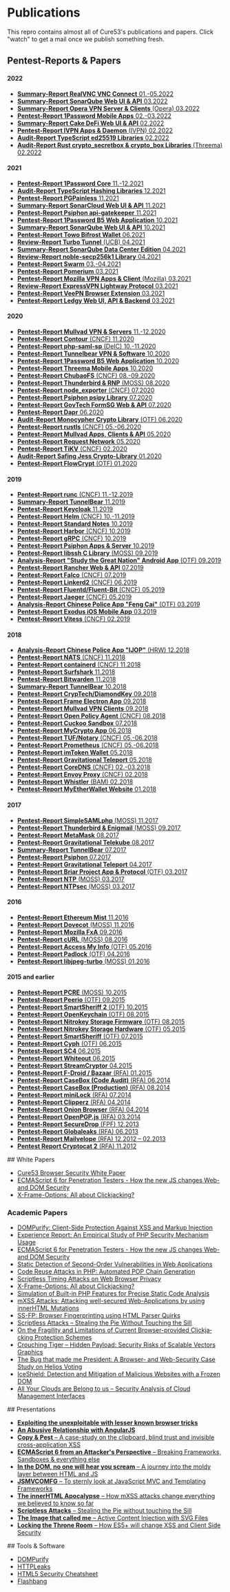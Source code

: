 Publications
============

This repro contains almost all of Cure53's publications and papers. 
Click "watch" to get a mail once we publish something fresh.

## Pentest-Reports & Papers

<h4 id="publications-2022">2022</h4>
                <ul>
                    <li><a href="/cure53/Publications/blob/master/analysis-report_bxaq.pdfsummary-report_realvnc-connect.pdf"><strong>Summary-Report RealVNC VNC Connect</strong> 01.-05.2022</a>
                    <li><a href="/cure53/Publications/blob/master/analysis-report_bxaq.pdfsummary-report_sonarqube-2022_1.pdf"><strong>Summary-Report SonarQube Web UI & API</strong> 03.2022</a>
                    <li><a href="/cure53/Publications/blob/master/analysis-report_bxaq.pdfsummary-report_opera-vpn.pdf"><strong>Summary-Report Opera VPN Server & Clients</strong> (Opera) 03.2022</a></li>
                    <li><a href="/cure53/Publications/blob/master/analysis-report_bxaq.pdfpentest-report_1password-mobile.pdf"><strong>Pentest-Report 1Password Mobile Apps</strong> 02.-03.2022</a></li>
                    <li><a href="/cure53/Publications/blob/master/analysis-report_bxaq.pdfsummary-report_cake-defi.pdf"><strong>Summary-Report Cake DeFi Web UI & API</strong> 02.2022</li>
                    <li><a href="/cure53/Publications/blob/master/analysis-report_bxaq.pdfpentest-report_IVPN_2022.pdf"><strong>Pentest-Report IVPN Apps & Daemon</strong> (IVPN) 02.2022</a></li>
                    <li><a href="/cure53/Publications/blob/master/analysis-report_bxaq.pdfpentest-report_ed25519.pdf"><strong>Audit-Report TypeScript ed25519 Libraries</strong> 02.2022</a></li>
                    <li><a href="/cure53/Publications/blob/master/analysis-report_bxaq.pdfpentest-report_rust-libs_2022.pdf"><strong>Audit-Report Rust crypto_secretbox & crypto_box Libraries</strong> (Threema) 02.2022</a></li>
                </ul>
                <h4 id="publications-2021">2021</h4>                
                <ul>
                    <li><a href="/cure53/Publications/blob/master/analysis-report_bxaq.pdfpentest-report_1password-core-2021.pdf"><strong>Pentest-Report 1Password Core</strong> 11.-12.2021</a></li>
                    <li><a href="/cure53/Publications/blob/master/analysis-report_bxaq.pdfpentest-report_hashing-libs.pdf"><strong>Audit-Report TypeScript Hashing Libraries</strong> 12.2021</a>
                    <li><a href="/cure53/Publications/blob/master/analysis-report_bxaq.pdfpentest-report_pgpainless.pdf"><strong>Pentest-Report PGPainless</strong> 11.2021</a>
                    <li><a href="/cure53/Publications/blob/master/analysis-report_bxaq.pdfsummary-report_sonarcloud-2021.pdf"><strong>Summary-Report SonarCloud Web UI & API</strong> 11.2021</a>
                    <li><a href="/cure53/Publications/blob/master/analysis-report_bxaq.pdfpentest-report_psiphon_3.pdf"><strong>Pentest-Report Psiphon api-gatekeeper</strong> 11.2021</a>
                    <li><a href="/cure53/Publications/blob/master/analysis-report_bxaq.pdfpentest-report_1password-b5-2021.pdf"><strong>Pentest-Report 1Password B5 Web Application</strong> 10.2021</a></li>
                    <li><a href="/cure53/Publications/blob/master/analysis-report_bxaq.pdfsummary-report_sonarqube-2021_2.pdf"><strong>Summary-Report SonarQube Web UI & API</strong> 10.2021</a>
                    <li><a href="/cure53/Publications/blob/master/analysis-report_bxaq.pdfpentest-report_bifrost-wallet.pdf"><strong>Pentest-Report Towo Bifrost Wallet</strong> 06.2021</a></li>
                    <li><a href="/cure53/Publications/blob/master/analysis-report_bxaq.pdfpentest-report_turbotunnel.pdf"><strong>Review-Report Turbo Tunnel</strong> (UCB) 04.2021</a></li>
                    <li><a href="/cure53/Publications/blob/master/analysis-report_bxaq.pdfsummary-report_sonarqube-2021.pdf"><strong>Summary-Report SonarQube Data Center Edition</strong> 04.2021</a>
                    <li><a href="/cure53/Publications/blob/master/analysis-report_bxaq.pdfpentest-report_noble-lib.pdf"><strong>Review-Report noble-secp256k1 Library</strong> 04.2021</a></li>
                    <li><a href="/cure53/Publications/blob/master/analysis-report_bxaq.pdfpentest-report_swarm.pdf"><strong>Pentest-Report Swarm</strong> 03.-04.2021</a></li>
                    <li><a href="/cure53/Publications/blob/master/analysis-report_bxaq.pdfpentest-report_pomerium.pdf"><strong>Pentest-Report Pomerium</strong> 03.2021</a></li>
                    <li><a href="/cure53/Publications/blob/master/analysis-report_bxaq.pdfpentest-report_mozilla-vpn.pdf"><strong>Pentest-Report Mozilla VPN Apps & Client</strong> (Mozilla) 03.2021</a></li>
                    <li><a href="/cure53/Publications/blob/master/analysis-report_bxaq.pdfpentest-report_lightway.pdf"><strong>Review-Report ExpressVPN Lightway Protocol</strong> 03.2021</a></li>
                    <li><a href="/cure53/Publications/blob/master/analysis-report_bxaq.pdfpentest-report_veepn.pdf"><strong>Pentest-Report VeePN Browser Extension</strong> 03.2021</a></li>                    
                    <li><a href="/cure53/Publications/blob/master/analysis-report_bxaq.pdfpentest-report_ledgy.pdf"><strong>Pentest-Report Ledgy Web UI, API & Backend</strong> 03.2021</a></li>                    
                </ul>
                <h4 id="publications-2020">2020</h4>
                <ul>
                    <li><a href="/cure53/Publications/blob/master/analysis-report_bxaq.pdfpentest-report_mullvad_2021_v1.pdf"><strong>Pentest-Report Mullvad VPN & Servers</strong> 11.-12.2020</a></li>
                    <li><a href="/cure53/Publications/blob/master/analysis-report_bxaq.pdfpentest-report_contour.pdf"><strong>Pentest-Report Contour</strong> (CNCF) 11.2020</a></li>
                    <li><a href="/cure53/Publications/blob/master/analysis-report_bxaq.pdfpentest-report_php-saml-sp.pdf"><strong>Pentest-Report php-saml-sp</strong> (DeIC) 10.-11.2020</a></li>
                    <li><a href="/cure53/Publications/blob/master/analysis-report_bxaq.pdfpentest-report_tunnelbear_2020.pdf"><strong>Pentest-Report Tunnelbear VPN & Software</strong> 10.2020</a>                    
                    <li><a href="/cure53/Publications/blob/master/analysis-report_bxaq.pdfpentest-report_1password-b5.pdf"><strong>Pentest-Report 1Password B5 Web Application</strong> 10.2020</a></li>
                    <li><a href="/cure53/Publications/blob/master/analysis-report_bxaq.pdfpentest-report_threema.pdf"><strong>Pentest-Report Threema Mobile Apps</strong> 10.2020</a></li>
                    <li><a href="/cure53/Publications/blob/master/analysis-report_bxaq.pdfpentest-report_chubaofs.pdf"><strong>Pentest-Report ChubaoFS</strong> (CNCF) 08.-09.2020</a></li>
                    <li><a href="/cure53/Publications/blob/master/analysis-report_bxaq.pdfpentest-report_rnp.pdf"><strong>Pentest-Report Thunderbird & RNP</strong> (MOSS) 08.2020</a></li>
                    <li><a href="/cure53/Publications/blob/master/analysis-report_bxaq.pdfpentest-report_nodeexporter.pdf"><strong>Pentest-Report node_exporter</strong> (CNCF) 07.2020</a></li>
                    <li><a href="/cure53/Publications/blob/master/analysis-report_bxaq.pdfpentest-report_psipy.pdf"><strong>Pentest-Report Psiphon psipy Library</strong> 07.2020</a></li>
                    <li><a href="/cure53/Publications/blob/master/analysis-report_bxaq.pdfpentest-report_formsg.pdf"><strong>Pentest-Report GovTech FormSG Web & API</strong> 07.2020</a></li>
                    <li><a href="/cure53/Publications/blob/master/analysis-report_bxaq.pdfpentest-report_dapr.pdf"><strong>Pentest-Report Dapr</strong> 06.2020</a></li>
                	<li><a href="/cure53/Publications/blob/master/analysis-report_bxaq.pdfpentest-report_monocypher.pdf"><strong>Audit-Report Monocypher Crypto Library</strong> (OTF) 06.2020</a></li>
                    <li><a href="/cure53/Publications/blob/master/analysis-report_bxaq.pdfpentest-report_rustls.pdf"><strong>Pentest-Report rustls</strong> (CNCF) 05.-06.2020</a></li>
                    <li><a href="/cure53/Publications/blob/master/analysis-report_bxaq.pdfpentest-report_mullvad_2020_v2.pdf"><strong>Pentest-Report Mullvad Apps, Clients & API</strong> 05.2020</a></li>
                    <li><a href="/cure53/Publications/blob/master/analysis-report_bxaq.pdfpentest-report_request.pdf"><strong>Pentest-Report Request Network</strong> 05.2020</a></li>
                    <li><a href="/cure53/Publications/blob/master/analysis-report_bxaq.pdfpentest-report_tikv.pdf"><strong>Pentest-Report TiKV</strong> (CNCF) 02.2020</a></li>
		            <li><a href="/cure53/Publications/blob/master/analysis-report_bxaq.pdfpentest-report_safing-jess.pdf"><strong>Audit-Report Safing Jess Crypto-Library</strong> 01.2020</a></li>
                    <li><a href="/cure53/Publications/blob/master/analysis-report_bxaq.pdfpentest-report_flowcrypt.pdf"><strong>Pentest-Report FlowCrypt</strong> (OTF) 01.2020</a></li>
                </ul>
                <h4 id="publications-2019">2019</h4>
                <ul>
                    <li><a href="/cure53/Publications/blob/master/analysis-report_bxaq.pdfpentest-report_runc.pdf"><strong>Pentest-Report runc</strong> (CNCF) 11.-12.2019</a></li>
                    <li><a href="/cure53/Publications/blob/master/analysis-report_bxaq.pdfsummary-report_tunnelbear_2019.pdf"><strong>Summary-Report TunnelBear</strong> 11.2019</a></li>
                    <li><a href="/cure53/Publications/blob/master/analysis-report_bxaq.pdfpentest-report_keycloak.pdf"><strong>Pentest-Report Keycloak</strong> 11.2019</a></li>
                    <li><a href="/cure53/Publications/blob/master/analysis-report_bxaq.pdfpentest-report_helm.pdf"><strong>Pentest-Report Helm</strong> (CNCF) 10.-11.2019</a></li>
                    <li><a href="/cure53/Publications/blob/master/analysis-report_bxaq.pdfpentest-report_standardnotes.pdf"><strong>Pentest-Report Standard Notes</strong> 10.2019</a></li>
                    <li><a href="/cure53/Publications/blob/master/analysis-report_bxaq.pdfpentest-report_harbor.pdf"><strong>Pentest-Report Harbor</strong> (CNCF) 10.2019</a></li>
                    <li><a href="/cure53/Publications/blob/master/analysis-report_bxaq.pdfpentest-report_grpc.pdf"><strong>Pentest-Report gRPC</strong> (CNCF) 10.2019</a></li>
                    <li><a href="/cure53/Publications/blob/master/analysis-report_bxaq.pdfpentest-report_psiphon_2.pdf"><strong>Pentest-Report Psiphon Apps & Server</strong> 10.2019</a></li>
		            <li><a href="/cure53/Publications/blob/master/analysis-report_bxaq.pdfpentest-report_libssh.pdf"><strong>Pentest-Report libssh C Library</strong> (MOSS) 09.2019</a></li>
		            <li><a href="/cure53/Publications/blob/master/analysis-report_bxaq.pdfanalysis-report_sgn.pdf"><strong>Analysis-Report "Study the Great Nation" Android App</strong> (OTF) 09.2019</a></li>
                    <li><a href="/cure53/Publications/blob/master/analysis-report_bxaq.pdfpentest-report_rancher.pdf"><strong>Pentest-Report Rancher Web & API</strong> 07.2019</a></li>
                    <li><a href="/cure53/Publications/blob/master/analysis-report_bxaq.pdfpentest-report_falco.pdf"><strong>Pentest-Report Falco</strong> (CNCF) 07.2019</a></li>
                    <li><a href="/cure53/Publications/blob/master/analysis-report_bxaq.pdfpentest-report_linkerd2.pdf"><strong>Pentest-Report Linkerd2</strong> (CNCF) 06.2019</a></li>
                    <li><a href="/cure53/Publications/blob/master/analysis-report_bxaq.pdfpentest-report_fluent.pdf"><strong>Pentest-Report Fluentd/Fluent-Bit</strong> (CNCF) 05.2019</a></li>
                    <li><a href="/cure53/Publications/blob/master/analysis-report_bxaq.pdfpentest-report_jaeger.pdf"><strong>Pentest-Report Jaeger</strong> (CNCF) 05.2019</a></li>
                    <li><a href="/cure53/Publications/blob/master/analysis-report_bxaq.pdfanalysis-report_fng.pdf"><strong>Analysis-Report Chinese Police App "Feng Cai"</strong> (OTF) 03.2019</a></li>
                    <li><a href="/cure53/Publications/blob/master/analysis-report_bxaq.pdfpentest-report_exodus.pdf"><strong>Pentest-Report Exodus iOS Mobile App</strong> 03.2019</a></li>
                    <li><a href="/cure53/Publications/blob/master/analysis-report_bxaq.pdfpentest-report_vitess.pdf"><strong>Pentest-Report Vitess</strong> (CNCF) 02.2019</a></li>
                </ul>
                <h4 id="publications-2018">2018</h4>
                <ul>
                    <li><a href="/cure53/Publications/blob/master/analysis-report_bxaq.pdfanalysis-report_ijop.pdf"><strong>Analysis-Report Chinese Police App "IJOP"</strong> (HRW) 12.2018</a></li>
                    <li><a href="/cure53/Publications/blob/master/analysis-report_bxaq.pdfpentest-report_nats.pdf"><strong>Pentest-Report NATS</strong> (CNCF) 11.2018</a></li>
                    <li><a href="/cure53/Publications/blob/master/analysis-report_bxaq.pdfpentest-report_containerd.pdf"><strong>Pentest-Report containerd</strong> (CNCF) 11.2018</a></li>
		            <li><a href="/cure53/Publications/blob/master/analysis-report_bxaq.pdfpentest-report_surfshark.pdf"><strong>Pentest-Report Surfshark</strong> 11.2018</a></li>
                    <li><a href="/cure53/Publications/blob/master/analysis-report_bxaq.pdfpentest-report_bitwarden.pdf"><strong>Pentest-Report Bitwarden</strong> 11.2018</a></li>
                    <li><a href="/cure53/Publications/blob/master/analysis-report_bxaq.pdfsummary-report_tunnelbear_2018.pdf"><strong>Summary-Report TunnelBear</strong> 10.2018</a></li>
		            <li><a href="/cure53/Publications/blob/master/analysis-report_bxaq.pdfpentest-report_cryptech.pdf"><strong>Pentest-Report CrypTech/DiamondKey</strong> 09.2018</a></li>
                    <li><a href="/cure53/Publications/blob/master/analysis-report_bxaq.pdfpentest-report_frame.pdf"><strong>Pentest-Report Frame Electron App</strong> 09.2018</a></li>
                    <li><a href="/cure53/Publications/blob/master/analysis-report_bxaq.pdfpentest-report_mullvad_v2.pdf"><strong>Pentest-Report Mullvad VPN Clients</strong> 09.2018</a></li>
                    <li><a href="/cure53/Publications/blob/master/analysis-report_bxaq.pdfpentest-report_opa.pdf"><strong>Pentest-Report Open Policy Agent</strong> (CNCF) 08.2018</a></li>
                    <li><a href="/cure53/Publications/blob/master/analysis-report_bxaq.pdfpentest-report_cuckoo.pdf"><strong>Pentest-Report Cuckoo Sandbox</strong> 07.2018</a></li>
                    <li><a href="/cure53/Publications/blob/master/analysis-report_bxaq.pdfpentest-report_mycrypto.pdf"><strong>Pentest-Report MyCrypto App</strong> 06.2018</a></li>
                    <li><a href="/cure53/Publications/blob/master/analysis-report_bxaq.pdfpentest-report_tuf.pdf"><strong>Pentest-Report TUF/Notary</strong> (CNCF) 05.-06.2018</a></li>
                    <li><a href="/cure53/Publications/blob/master/analysis-report_bxaq.pdfpentest-report_prometheus.pdf"><strong>Pentest-Report Prometheus</strong> (CNCF) 05.-06.2018</a></li>
                    <li><a href="/cure53/Publications/blob/master/analysis-report_bxaq.pdfpentest-report_imtoken.pdf"><strong>Pentest-Report imToken Wallet</strong> 05.2018</a></li>
                    <li><a href="/cure53/Publications/blob/master/analysis-report_bxaq.pdfpentest-report_teleport_2.pdf"><strong>Pentest-Report Gravitational Teleport</strong> 05.2018</a></li>
        	        <li><a href="/cure53/Publications/blob/master/analysis-report_bxaq.pdfpentest-report_coredns.pdf"><strong>Pentest-Report CoreDNS</strong> (CNCF) 02.-03.2018</a></li>
		            <li><a href="/cure53/Publications/blob/master/analysis-report_bxaq.pdfpentest-report_envoy.pdf"><strong>Pentest-Report Envoy Proxy</strong> (CNCF) 02.2018</a></li>
		            <li><a href="/cure53/Publications/blob/master/analysis-report_bxaq.pdfpentest-report_whistler.pdf"><strong>Pentest-Report Whistler</strong> (BAM) 02.2018</a></li>
                    <li><a href="/cure53/Publications/blob/master/analysis-report_bxaq.pdfpentest-report_mew.pdf"><strong>Pentest-Report MyEtherWallet Website</strong> 01.2018</a></li>
                </ul>
                <h4 id="publications-2017">2017</h4>
                <ul>
	                <li><a href="/cure53/Publications/blob/master/analysis-report_bxaq.pdfpentest-report_simplesamlphp.pdf"><strong>Pentest-Report SimpleSAMLphp</strong> (MOSS) 11.2017</a></li>
	                <li><a href="/cure53/Publications/blob/master/analysis-report_bxaq.pdfpentest-report_thunderbird-enigmail.pdf"><strong>Pentest-Report Thunderbird & Enigmail</strong> (MOSS) 09.2017</a></li>
               	    <li><a href="/cure53/Publications/blob/master/analysis-report_bxaq.pdfpentest-report_metamask.pdf"><strong>Pentest-Report MetaMask</strong> 08.2017</a></li>
    	            <li><a href="/cure53/Publications/blob/master/analysis-report_bxaq.pdfpentest-report_telekube.pdf"><strong>Pentest-Report Gravitational Telekube</strong> 08.2017</a></li>
                    <li><a href="/cure53/Publications/blob/master/analysis-report_bxaq.pdfsummary-report_tunnelbear.pdf"><strong>Summary-Report TunnelBear</strong> 07.2017</a></li>
	                <li><a href="/cure53/Publications/blob/master/analysis-report_bxaq.pdfpentest-report_psiphon.pdf"><strong>Pentest-Report Psiphon</strong> 07.2017</a></li>
    	    	    <li><a href="/cure53/Publications/blob/master/analysis-report_bxaq.pdfpentest-report_teleport.pdf"><strong>Pentest-Report Gravitational Teleport</strong> 04.2017</a></li>
	                <li><a href="/cure53/Publications/blob/master/analysis-report_bxaq.pdfpentest-report_briar.pdf"><strong>Pentest-Report Briar Project App & Protocol</strong> (OTF) 03.2017</a></li>
                    <li><a href="/cure53/Publications/blob/master/analysis-report_bxaq.pdfpentest-report_ntp.pdf"><strong>Pentest-Report NTP</strong> (MOSS) 03.2017</a></li>
                    <li><a href="/cure53/Publications/blob/master/analysis-report_bxaq.pdfpentest-report_ntpsec.pdf"><strong>Pentest-Report NTPsec</strong> (MOSS) 03.2017</a></li>
                </ul>
                <h4 id="publications-2016">2016</h4>
                <ul>
                    <li><a href="/cure53/Publications/blob/master/analysis-report_bxaq.pdfpentest-report_mist.pdf"><strong>Pentest-Report Ethereum Mist</strong> 11.2016</a></li>
                    <li><a href="/cure53/Publications/blob/master/analysis-report_bxaq.pdfpentest-report_dovecot.pdf"><strong>Pentest-Report Dovecot</strong> (MOSS) 11.2016</a></li>
	                <li><a href="/cure53/Publications/blob/master/analysis-report_bxaq.pdfpentest-report_fxa.pdf"><strong>Pentest-Report Mozilla FxA</strong> 09.2016</a></li>
                    <li><a href="/cure53/Publications/blob/master/analysis-report_bxaq.pdfpentest-report_curl.pdf"><strong>Pentest-Report cURL</strong> (MOSS) 08.2016</a></li>
                    <li><a href="/cure53/Publications/blob/master/analysis-report_bxaq.pdfpentest-report_accessmyinfo.pdf"><strong>Pentest-Report Access My Info</strong> (OTF) 05.2016</a></li>
                    <li><a href="/cure53/Publications/blob/master/analysis-report_bxaq.pdfpentest-report_padlock.pdf"><strong>Pentest-Report Padlock</strong> (OTF) 04.2016</a></li>
                    <li><a href="/cure53/Publications/blob/master/analysis-report_bxaq.pdfpentest-report_libjpeg-turbo.pdf"><strong>Pentest-Report libjpeg-turbo</strong> (MOSS) 01.2016</a></li>
                </ul>
                <h4 id="publications-2015">2015 and earlier</h4>
                <ul>
                    <li><a href="/cure53/Publications/blob/master/analysis-report_bxaq.pdfpentest-report_pcre.pdf"><strong>Pentest-Report PCRE</strong> (MOSS) 10.2015</a></li>
                    <li><a href="/cure53/Publications/blob/master/analysis-report_bxaq.pdfpentest-report_peerio.pdf"><strong>Pentest-Report Peerio</strong> (OTF) 09.2015</a></li>
                    <li><a href="/cure53/Publications/blob/master/analysis-report_bxaq.pdfpentest-report_smartsheriff-2.pdf"><strong>Pentest-Report SmartSheriff 2</strong> (OTF) 10.2015</a></li>
                    <li><a href="/cure53/Publications/blob/master/analysis-report_bxaq.pdfpentest-report_openkeychain.pdf" target="_blank"><strong>Pentest-Report OpenKeychain</strong> (OTF) 08.2015</a></li>
                    <li><a href="/cure53/Publications/blob/master/analysis-report_bxaq.pdfpentest-report_nitrokey.pdf" target="_blank"><strong>Pentest-Report Nitrokey Storage Firmware</strong> (OTF) 08.2015</a></li>
                    <li><a href="/cure53/Publications/blob/master/analysis-report_bxaq.pdfpentest-report_nitrokey-hardware.pdf" target="_blank"><strong>Pentest-Report Nitrokey Storage Hardware</strong> (OTF) 05.2015</a></li>
                    <li><a href="/cure53/Publications/blob/master/analysis-report_bxaq.pdfpentest-report_smartsheriff.pdf" target="_blank"><strong>Pentest-Report SmartSheriff</strong> (OTF) 07.2015</a></li>
                    <li><a href="/cure53/Publications/blob/master/analysis-report_bxaq.pdfpentest-report_cyph.pdf" target="_blank"><strong>Pentest-Report Cyph</strong> (OTF) 06.2015</a></li>
                    <li><a href="/cure53/Publications/blob/master/analysis-report_bxaq.pdfpentest-report_SC4.pdf" target="_blank"><strong>Pentest-Report SC4</strong> 06.2015</a></li>
                    <li><a href="/cure53/Publications/blob/master/analysis-report_bxaq.pdfpentest-report_whiteout.pdf" target="_blank"><strong>Pentest-Report Whiteout</strong> 06.2015</a></li>
		            <li><a href="/cure53/Publications/blob/master/analysis-report_bxaq.pdfpentest-report_streamcryptor.pdf" target="_blank"><strong>Pentest-Report StreamCryptor</strong> 04.2015</a></li>
                    <li><a href="/cure53/Publications/blob/master/analysis-report_bxaq.pdfpentest-report_fdroid.pdf" target="_blank"><strong>Pentest-Report F-Droid / Bazaar</strong> (RFA) 01.2015</a></li>
		            <li><a href="/cure53/Publications/blob/master/analysis-report_bxaq.pdfpentest-report_casebox-1.pdf" target="_blank"><strong>Pentest-Report CaseBox (Code Audit)</strong> (RFA) 06.2014</a></li>
	                <li><a href="/cure53/Publications/blob/master/analysis-report_bxaq.pdfpentest-report_casebox-2.pdf" target="_blank"><strong>Pentest-Report CaseBox (Production)</strong> (RFA) 08.2014</a></li>
                    <li><a href="/cure53/Publications/blob/master/analysis-report_bxaq.pdfpentest-report_minilock.pdf" target="_blank"><strong>Pentest-Report miniLock</strong> (RFA) 07.2014</a></li>
                    <li><a href="/cure53/Publications/blob/master/analysis-report_bxaq.pdfpentest-report_clipperz.pdf" target="_blank"><strong>Pentest-Report Clipperz</strong> (RFA) 04.2014</a></li>
                    <li><a href="/cure53/Publications/blob/master/analysis-report_bxaq.pdfpentest-report_onion-browser.pdf" target="_blank"><strong>Pentest-Report Onion Browser</strong> (RFA) 04.2014</a></li>
                    <li><a href="/cure53/Publications/blob/master/analysis-report_bxaq.pdfpentest-report_openpgpjs.pdf" target="_blank"><strong>Pentest-Report OpenPGP.js</strong> (RFA) 03.2014</a></li>
                    <li><a href="/cure53/Publications/blob/master/analysis-report_bxaq.pdfpentest-report_securedrop.pdf" target="_blank"><strong>Pentest-Report SecureDrop</strong> (FPF) 12.2013</a></li>
                    <li><a href="/cure53/Publications/blob/master/analysis-report_bxaq.pdfpentest-report_globaleaks.pdf" target="_blank"><strong>Pentest-Report Globaleaks</strong> (RFA) 06.2013</a></li>
                    <li><a href="/cure53/Publications/blob/master/analysis-report_bxaq.pdfpentest-report_mailvelope.pdf" target="_blank"><strong>Pentest-Report Mailvelope</strong> (RFA) 12.2012 – 02.2013</a></li>
                    <li><a href="https://pentestreports.com/reports/Cure53/pentest-report_Cryptocat-2.pdf" target="_blank"><strong>Pentest Report Cryptocat 2</strong>  (RFA) 11.2012</a></li>
                </ul>  
## White Papers
                <ul>
                    <li><a href="https://github.com/cure53/browser-sec-whitepaper" target="_blank">Cure53 Browser Security White Paper</a></li>
		            <li><a href="/cure53/Publications/blob/master/analysis-report_bxaq.pdfes6-for-penetration-testers.pdf" target="_blank">ECMAScript 6 for Penetration Testers - How the new JS changes Web- and DOM Security</a></li>
		            <li><a href="/cure53/Publications/blob/master/analysis-report_bxaq.pdfxfo-clickjacking.pdf" target="_blank">X-Frame-Options: All about Clickjacking?</a></li>
                </ul>              
                <h3>Academic Papers</h3>
                <ul>
		            <li><a href="https://link.springer.com/chapter/10.1007/978-3-319-66399-9_7" target="_blank">DOMPurify: Client-Side Protection Against XSS and Markup Injection</a></li>
                    <li><a href="http://syssec.rub.de/media/emma/veroeffentlichungen/2015/05/27/sanitization_issta15.pdf" target="_blank">Ex­pe­ri­ence Re­port: An Em­pi­ri­cal Study of PHP Se­cu­ri­ty Me­cha­nism Usage</a></li>
		            <li><a href="/cure53/Publications/blob/master/analysis-report_bxaq.pdfes6-for-penetration-testers.pdf" target="_blank">ECMAScript 6 for Penetration Testers - How the new JS changes Web- and DOM Security</a></li>
		            <li><a href="http://syssec.rub.de/media/emma/veroeffentlichungen/2014/07/29/secondOrder-Usenix14.pdf" target="_blank">Static Detection of Second-Order Vulnerabilities in Web Applications</a></li>
		            <li><a href="http://syssec.rub.de/media/emma/veroeffentlichungen/2014/09/10/POPChainGeneration-CCS14.pdf" target="_blank">Code Reuse Attacks in PHP: Automated POP Chain Generation</a></li>
                    <li><a href="http://www.nds.rub.de/media/nds/veroeffentlichungen/2014/07/09/DSN_paper.pdf" target="_blank">Script­less Ti­ming At­tacks on Web Brow­ser Pri­va­cy</a></li>
                    <li><a href="/cure53/Publications/blob/master/analysis-report_bxaq.pdfxfo-clickjacking.pdf" target="_blank">X-Frame-Options: All about Clickjacking?</a></li>
                    <li><a href="http://www.syssec.rub.de/media/emma/veroeffentlichungen/2014/01/21/rips-NDSS14.pdf" target="_blank">Simulation of Built-in PHP Features for Precise Static Code Analysis</a></li>
                    <li><a href="/cure53/Publications/blob/master/analysis-report_bxaq.pdffp170.pdf" target="_blank">mXSS Attacks: Attacking well-secured Web-Applications by using innerHTML Mutations</a></li>
                    <li><a href="http://www.nds.rub.de/research/publications/SS-FP-Heiderich/" target="_blank">SS-FP: Browser Finger­printing using HTML Parser Quirks </a></li>
                    <li><a href="http://www.nds.rub.de/research/publications/scriptless-attacks/" target="_blank">Scriptless Attacks – Stealing the Pie Without Touching the Sill </a></li>
                    <li><a href="http://www.nds.rub.de/research/publications/clickjacking/" target="_blank">On the Fragility and Limitations of Current Browser-provided Cli­ck­ja­cking Pro­tec­tion Sche­mes</a></li>
                    <li><a href="http://www.nds.rub.de/research/publications/SVG-security-risks/" target="_blank">Crouching Tiger – Hidden Payload: Security Risks of Scalable Vectors Graphics </a></li>
                    <li><a href="http://www.nds.rub.de/research/publications/SecurityCaseStudyHeliosVoting/" target="_blank">The Bug that made me President: A Browser- and Web-Security Case Study on Helios Voting</a></li>
                    <li><a href="http://www.nds.rub.de/research/publications/iceshield-detection-and-mitigation-malicious-sites/" target="_blank">Ice­Shield: Detection and Miti­ga­ti­on of Malicious Websites with a Frozen DOM </a></li>
                    <li><a href="http://www.nds.rub.de/research/publications/amazon-hacking/" target="_blank">All Your Clouds are Be­long to us – Se­cu­ri­ty Ana­ly­sis of Cloud Management Inter­faces </a></li>
                </ul>
## Presentations
                <ul>
		            <li><a href="https://speakerdeck.com/filedescriptor/exploiting-the-unexploitable-with-lesser-known-browser-tricks" target="_blank"><strong>Exploiting the unexploitable with lesser known browser tricks</strong></a></li>
		            <li><a href="https://www.slideshare.net/x00mario/an-abusive-relationship-with-angularjs" target="_blank"><strong>An Abusive Relationship with AngularJS</strong></a></li>
		            <li><a href="http://www.slideshare.net/x00mario/copypest" target="_blank"><strong>Copy &amp; Pest</strong> – A case-study on the clipboard, blind trust and invisible cross-application XSS</a></li>
		            <li><a href="http://www.slideshare.net/x00mario/es6-en" target="_blank"><strong>ECMAScript 6 from an Attacker's Perspective</strong> – Breaking Frameworks, Sandboxes & everything else</a></li>
		            <li><a href="http://www.slideshare.net/x00mario/in-the-dom-no-one-will-hear-you-scream" target="_blank"><strong>In the DOM, no one will hear you scream</strong> – A journey into the moldy layer between HTML and JS</a></li>
                    <li><a href="http://www.slideshare.net/x00mario/jsmvcomfg-to-sternly-look-at-javascript-mvc-and-templating-frameworks" target="_blank"><strong>JSMVCOMFG</strong> – To sternly look at JavaScript MVC and Templating Frameworks</a></li>
                    <li><a href="http://www.slideshare.net/x00mario/the-innerhtml-apocalypse" target="_blank"><strong>The innerHTML Apocalypse</strong> – How mXSS attacks change everything we believed to know so far</a></li>
                    <li><a href="http://www.slideshare.net/x00mario/stealing-the-pie" target="_blank"><strong>Scriptless Attacks</strong> – Stealing the Pie without touching the Sill</a></li>
                    <li><a href="http://www.slideshare.net/x00mario/the-image-that-called-me" target="_blank"><strong>The Image that called me</strong> – Active Content Injection with SVG Files</a></li>
                    <li><a href="http://www.slideshare.net/x00mario/locking-the-throneroom-20" target="_blank"><strong>Locking the Throne Room</strong> – How ES5+ will change XSS and Client Side Security</a></li>
                </ul>
## Tools & Software
                <ul>
                    <li><a href="https://github.com/cure53/DOMPurify" target="_blank">DOMPurify</a></li>
                    <li><a href="https://github.com/cure53/HTTPLeaks" target="_blank">HTTPLeaks</a></li>
                    <li><a href="https://github.com/cure53/H5SC" target="_blank">HTML5 Security Cheatsheet</a></li>
                    <li><a href="https://github.com/cure53/flashbang" target="_blank">Flashbang</a></li>
                </ul>
